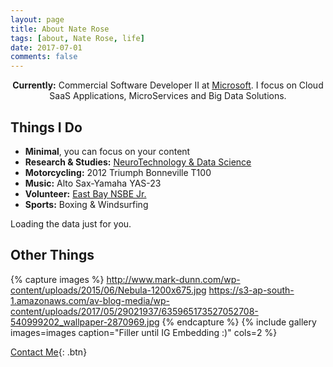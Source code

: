 ```yaml
---
layout: page
title: About Nate Rose
tags: [about, Nate Rose, life]
date: 2017-07-01
comments: false
---
```

    
<center><b>Currently:</b> Commercial Software Developer II at <a href="https://microsoft.com">Microsoft</a>. I focus on Cloud SaaS Applications, MicroServices and Big Data Solutions.</center>

## Things I Do
* **Minimal**, you can focus on your content
* **Research & Studies:** <a href="mailto:nmrose@berkeley.edu">NeuroTechnology & Data Science</a> 
* **Motorcycling:** 2012 Triumph Bonneville T100 
* **Music:** Alto Sax-Yamaha YAS-23 
* **Volunteer:** <a href="https://eastbaynsbe.org">East Bay NSBE Jr.</a>
* **Sports:** Boxing & Windsurfing

<script
  src="https://cdn.rawgit.com/IonicaBizau/github-calendar/gh-pages/dist/github-calendar.min.js"
></script>

<link
  rel="stylesheet"
  href="https://cdn.rawgit.com/IonicaBizau/github-calendar/gh-pages/dist/github-calendar.css"
/>

<div class="calendar">
    <!-- Loading stuff -->
    Loading the data just for you.
</div>

<script>
    GitHubCalendar(".calendar", "nathanielrose");
</script>

## Other Things

{% capture images %}
    http://www.mark-dunn.com/wp-content/uploads/2015/06/Nebula-1200x675.jpg
    https://s3-ap-south-1.amazonaws.com/av-blog-media/wp-content/uploads/2017/05/29021937/635965173527052708-540999202_wallpaper-2870969.jpg
{% endcapture %}
{% include gallery images=images caption="Filler until IG Embedding :)" cols=2 %}
      
[Contact Me](https://twitter.com/naterose2){: .btn}
